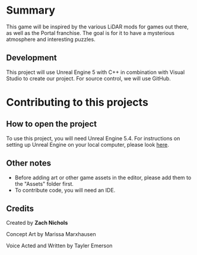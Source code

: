# Summary
This game will be inspired by the various LiDAR mods for games out there, as well as the Portal franchise. The goal is for it to have a mysterious atmosphere and interesting puzzles.
## Development
This project will use Unreal Engine 5 with C++ in combination with Visual Studio to create our project. For source control, we will use GitHub.

# Contributing to this projects

## How to open the project

To use this project, you will need Unreal Engine 5.4. For instructions on setting up Unreal Engine on your local computer, please look [here](https://www.unrealengine.com/en-US/download).

## Other notes
- Before adding art or other game assets in the editor, please add them to the "Assets" folder first.
- To contribute code, you will need an IDE.

## Credits
Created by **Zach Nichols**

Concept Art by Marissa Marxhausen 

Voice Acted and Written by Tayler Emerson